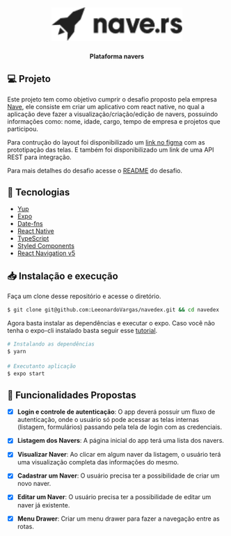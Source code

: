 <h1 align="center">
  <img alt="Naver" title="Naver" src=".github/logo.png" width="300px" />
</h1>

<h4 align = "center">
  Plataforma navers
</h4>

## 💻 Projeto

Este projeto tem como objetivo cumprir o desafio proposto pela empresa [Nave](https://nave.rs/), ele consiste em criar um aplicativo com react native, no qual a aplicação deve fazer a visualização/criação/edição de navers, possuindo informações como: nome, idade, cargo, tempo de empresa e projetos que participou.

Para contrução do layout foi disponibilizado um [link no figma](https://www.figma.com/file/MIh7DeADz8M3mmcQwpcFdD/Teste-Mobile?node-id=1253%3A0) com as prototipação das telas. E também foi disponibilizado um link de uma API REST para integração.

Para mais detalhes do desafio acesse o [README](https://github.com/naveteam/react-native-challenge) do desafio.

## :rocket: Tecnologias

-  [Yup](https://github.com/jquense/yup)
-  [Expo](https://expo.io/)
-  [Date-fns](https://date-fns.org/)
-  [React Native](https://reactnative.dev/)
-  [TypeScript](https://www.typescriptlang.org/)
-  [Styled Components](https://styled-components.com/)
-  [React Navigation v5](https://reactnavigation.org/)

## 📥 Instalação e execução

Faça um clone desse repositório e acesse o diretório.

```bash
$ git clone git@github.com:LeeonardoVargas/navedex.git && cd navedex
```
Agora basta instalar as dependências e executar o expo. Caso você não tenha o expo-cli instalado basta seguir esse [tutorial](https://expo.io/learn).

```bash
# Instalando as dependências
$ yarn

# Executanto aplicação
$ expo start

```

## 📝 Funcionalidades Propostas

- [x] **Login e controle de autenticação**: O app deverá possuir um fluxo de autenticação, onde o usuário só pode acessar as telas internas (listagem, formulários) passando pela tela de login com as credenciais.

- [x] **Listagem dos Navers**: A página inicial do app terá uma lista dos navers.

- [x] **Visualizar Naver**: Ao clicar em algum naver da listagem, o usuário terá uma visualização completa das informações do mesmo.

- [x] **Cadastrar um Naver**: O usuário precisa ter a possibilidade de criar um novo naver.

- [x] **Editar um Naver**: O usuário precisa ter a possibilidade de editar um naver já existente.

- [x] **Menu Drawer**: Criar um menu drawer para fazer a navegação entre as rotas.
